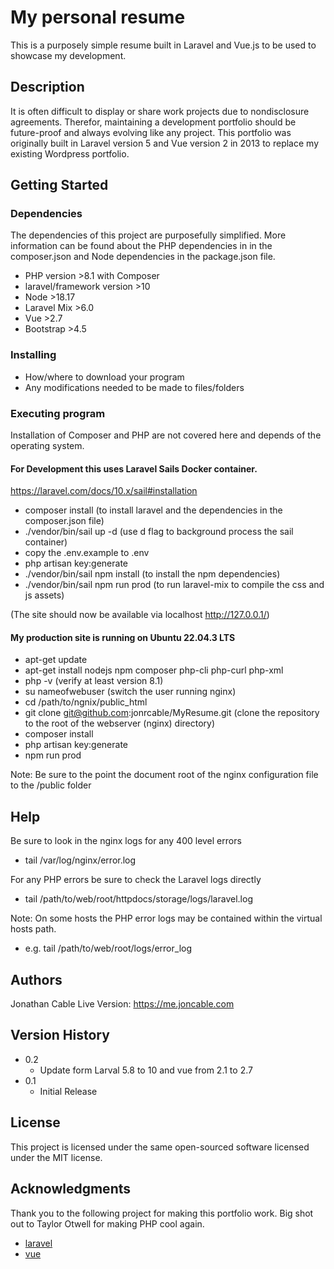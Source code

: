 # My personal resume

This is a purposely simple resume built in Laravel and Vue.js to be used to showcase my development.

## Description

It is often difficult to display or share work projects due to nondisclosure agreements. Therefor, maintaining a 
development portfolio should be future-proof and always evolving like any project. This portfolio was originally built 
in Laravel version 5 and Vue version 2 in 2013 to replace my existing Wordpress portfolio. 

## Getting Started

### Dependencies

The dependencies of this project are purposefully simplified. More information can be found about the PHP dependencies in 
in the composer.json and Node dependencies in the package.json file.

* PHP version >8.1 with Composer
* laravel/framework version >10
* Node >18.17
* Laravel Mix >6.0
* Vue >2.7
* Bootstrap >4.5

### Installing

* How/where to download your program
* Any modifications needed to be made to files/folders

### Executing program

Installation of Composer and PHP are not covered here and depends of the operating system. 

#### For Development this uses Laravel Sails Docker container.
https://laravel.com/docs/10.x/sail#installation

* composer install (to install laravel and the dependencies in the composer.json file)
* ./vendor/bin/sail up -d (use d flag to background process the sail container)
* copy the .env.example to .env
* php artisan key:generate
* ./vendor/bin/sail npm install (to install the npm dependencies)
* ./vendor/bin/sail npm run prod (to run laravel-mix to compile the css and js assets)

(The site should now be available via localhost http://127.0.0.1/)

#### My production site is running on Ubuntu 22.04.3 LTS

* apt-get update 
* apt-get install nodejs npm composer php-cli php-curl php-xml
* php -v (verify at least version 8.1)
* su nameofwebuser (switch the user running nginx)
* cd /path/to/ngnix/public_html
* git clone git@github.com:jonrcable/MyResume.git (clone the repository to the root of the webserver (nginx) directory)
* composer install
* php artisan key:generate
* npm run prod

Note: Be sure to the point the document root of the nginx configuration file to the /public folder

## Help

Be sure to look in the nginx logs for any 400 level errors
* tail /var/log/nginx/error.log

For any PHP errors be sure to check the Laravel logs directly
* tail /path/to/web/root/httpdocs/storage/logs/laravel.log

Note: On some hosts the PHP error logs may be contained within the virtual hosts path.
* e.g. tail /path/to/web/root/logs/error_log

## Authors

Jonathan Cable
Live Version: https://me.joncable.com

## Version History

* 0.2
    * Update form Larval 5.8 to 10 and vue from 2.1 to 2.7
* 0.1
    * Initial Release

## License

This project is licensed under the same open-sourced software licensed under the MIT license.

## Acknowledgments

Thank you to the following project for making this portfolio work. Big shot out to Taylor Otwell for making PHP cool again.
* [laravel](https://github.com/laravel/laravel)
* [vue](https://github.com/vuejs/core)